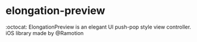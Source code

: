# elongation-preview
:octocat: ElongationPreview is an elegant UI push-pop style view controller. iOS library made by @Ramotion
